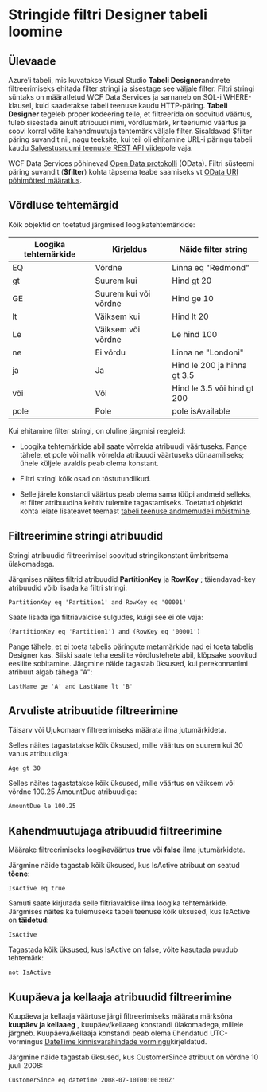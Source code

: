 <properties
   pageTitle="Tabeli Designer stringide filtri ehitamine | Microsoft Azure'i"
   description="Stringide filtri Designer tabeli loomine"
   services="visual-studio-online"
   documentationCenter="na"
   authors="TomArcher"
   manager="douge"
   editor="" />
<tags
   ms.service="storage"
   ms.devlang="multiple"
   ms.topic="article"
   ms.tgt_pltfrm="na"
   ms.workload="na"
   ms.date="08/15/2016"
   ms.author="tarcher" />

# <a name="constructing-filter-strings-for-the-table-designer"></a>Stringide filtri Designer tabeli loomine

## <a name="overview"></a>Ülevaade

Azure'i tabeli, mis kuvatakse Visual Studio **Tabeli Designer**andmete filtreerimiseks ehitada filter stringi ja sisestage see väljale filter. Filtri stringi süntaks on määratletud WCF Data Services ja sarnaneb on SQL-i WHERE-klausel, kuid saadetakse tabeli teenuse kaudu HTTP-päring. **Tabeli Designer** tegeleb proper kodeering teile, et filtreerida on soovitud väärtus, tuleb sisestada ainult atribuudi nimi, võrdlusmärk, kriteeriumid väärtus ja soovi korral võite kahendmuutuja tehtemärk väljale filter. Sisaldavad $filter päring suvandit nii, nagu teeksite, kui teil oli ehitamine URL-i päringu tabeli kaudu [Salvestusruumi teenuste REST API viide](http://go.microsoft.com/fwlink/p/?LinkId=400447)pole vaja.

WCF Data Services põhinevad [Open Data protokolli](http://go.microsoft.com/fwlink/p/?LinkId=214805) (OData). Filtri süsteemi päring suvandit (**$filter**) kohta täpsema teabe saamiseks vt [OData URI põhimõtted määratlus](http://go.microsoft.com/fwlink/p/?LinkId=214806).

## <a name="comparison-operators"></a>Võrdluse tehtemärgid

Kõik objektid on toetatud järgmised loogikatehtemärkide:

|Loogika tehtemärkide|Kirjeldus|Näide filter string|
|---|---|---|
|EQ|Võrdne|Linna eq "Redmond"|
|gt|Suurem kui|Hind gt 20|
|GE|Suurem kui või võrdne|Hind ge 10|
|lt|Väiksem kui|Hind lt 20|
|Le|Väiksem või võrdne|Le hind 100|
|ne|Ei võrdu|Linna ne "Londoni"|
|ja|Ja|Hind le 200 ja hinna gt 3.5|
|või|Või|Hind le 3.5 või hind gt 200|
|pole|Pole|pole isAvailable|

Kui ehitamine filter stringi, on oluline järgmisi reegleid:

- Loogika tehtemärkide abil saate võrrelda atribuudi väärtuseks. Pange tähele, et pole võimalik võrrelda atribuudi väärtuseks dünaamiliseks; ühele küljele avaldis peab olema konstant.

- Filtri stringi kõik osad on tõstutundlikud.

- Selle järele konstandi väärtus peab olema sama tüüpi andmeid selleks, et filter atribuudina kehtiv tulemite tagastamiseks. Toetatud objektid kohta leiate lisateavet teemast [tabeli teenuse andmemudeli mõistmine](http://go.microsoft.com/fwlink/p/?LinkId=400448).

## <a name="filtering-on-string-properties"></a>Filtreerimine stringi atribuudid

Stringi atribuudid filtreerimisel soovitud stringikonstant ümbritsema ülakomadega.

Järgmises näites filtrid atribuudid **PartitionKey** ja **RowKey** ; täiendavad-key atribuudid võib lisada ka filtri stringi:

    PartitionKey eq 'Partition1' and RowKey eq '00001'

Saate lisada iga filtriavaldise sulgudes, kuigi see ei ole vaja:

    (PartitionKey eq 'Partition1') and (RowKey eq '00001')

Pange tähele, et ei toeta tabelis päringute metamärkide nad ei toeta tabelis Designer kas. Siiski saate teha eesliite võrdlustehete abil, klõpsake soovitud eesliite sobitamine. Järgmine näide tagastab üksused, kui perekonnanimi atribuut algab tähega "A":

    LastName ge 'A' and LastName lt 'B'

## <a name="filtering-on-numeric-properties"></a>Arvuliste atribuutide filtreerimine

Täisarv või Ujukomaarv filtreerimiseks määrata ilma jutumärkideta.

Selles näites tagastatakse kõik üksused, mille väärtus on suurem kui 30 vanus atribuudiga:

    Age gt 30

Selles näites tagastatakse kõik üksused, mille väärtus on väiksem või võrdne 100.25 AmountDue atribuudiga:

    AmountDue le 100.25

## <a name="filtering-on-boolean-properties"></a>Kahendmuutujaga atribuudid filtreerimine

Määrake filtreerimiseks loogikaväärtus **true** või **false** ilma jutumärkideta.

Järgmine näide tagastab kõik üksused, kus IsActive atribuut on seatud **tõene**:

    IsActive eq true

Samuti saate kirjutada selle filtriavaldise ilma loogika tehtemärkide. Järgmises näites ka tulemuseks tabeli teenuse kõik üksused, kus IsActive on **täidetud**:

    IsActive

Tagastada kõik üksused, kus IsActive on false, võite kasutada puudub tehtemärk:

    not IsActive

## <a name="filtering-on-datetime-properties"></a>Kuupäeva ja kellaaja atribuudid filtreerimine

Kuupäeva ja kellaaja väärtuse järgi filtreerimiseks määrata märksõna **kuupäev ja kellaaeg** , kuupäev/kellaaeg konstandi ülakomadega, millele järgneb. Kuupäeva/kellaaja konstandi peab olema ühendatud UTC-vormingus [DateTime kinnisvarahindade vormingu](http://go.microsoft.com/fwlink/p/?LinkId=400449)kirjeldatud.

Järgmine näide tagastab üksused, kus CustomerSince atribuut on võrdne 10 juuli 2008:

    CustomerSince eq datetime'2008-07-10T00:00:00Z'
